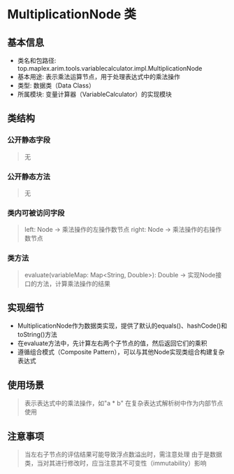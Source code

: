 # MultiplicationNode 类

## 基本信息
- 类名和包路径: top.maplex.arim.tools.variablecalculator.impl.MultiplicationNode
- 基本用途: 表示乘法运算节点，用于处理表达式中的乘法操作
- 类型: 数据类（Data Class）
- 所属模块: 变量计算器（VariableCalculator）的实现模块

## 类结构

### 公开静态字段
> 无

### 公开静态方法
> 无

### 类内可被访问字段
> left: Node -> 乘法操作的左操作数节点
> right: Node -> 乘法操作的右操作数节点

### 类方法
> evaluate(variableMap: Map<String, Double>): Double -> 实现Node接口的方法，计算乘法操作的结果

## 实现细节
- MultiplicationNode作为数据类实现，提供了默认的equals()、hashCode()和toString()方法
- 在evaluate方法中，先计算左右两个子节点的值，然后返回它们的乘积
- 遵循组合模式（Composite Pattern），可以与其他Node实现类组合构建复杂表达式

## 使用场景
> 表示表达式中的乘法操作，如"a * b"
> 在复杂表达式解析树中作为内部节点使用

## 注意事项
> 当左右子节点的评估结果可能导致浮点数溢出时，需注意处理
> 由于是数据类，当对其进行修改时，应当注意其不可变性（immutability）影响
